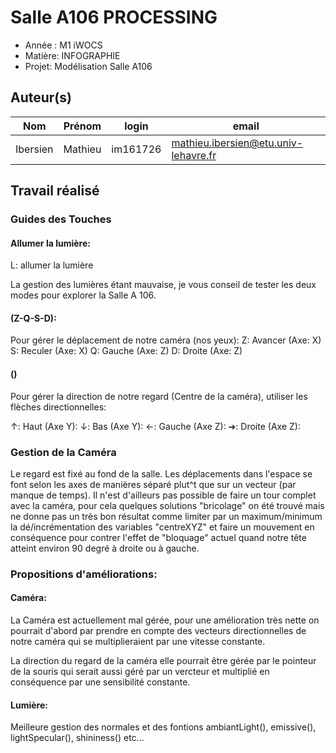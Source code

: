 # Salle A106 PROCESSING

- Année : M1 iWOCS
- Matière: INFOGRAPHIE
- Projet: Modélisation Salle A106

## Auteur(s)

|Nom|Prénom|login|email|
|--|--|--|--|
| Ibersien | Mathieu | im161726 | mathieu.ibersien@etu.univ-lehavre.fr |

## Travail réalisé

### Guides des Touches

#### Allumer la lumière:
L: allumer la lumière

La gestion des lumières étant mauvaise, je vous conseil de tester les deux modes pour explorer la Salle A 106.

#### (Z-Q-S-D):
Pour gérer le déplacement de notre caméra (nos yeux):
Z: Avancer (Axe: X)
S: Reculer (Axe: X)
Q: Gauche (Axe: Z)
D: Droite (Axe: Z)

#### ()
Pour gérer la direction de notre regard (Centre de la caméra), utiliser les flèches directionnelles:

↑: Haut (Axe Y):
↓: Bas (Axe Y):
←: Gauche (Axe Z):
➔: Droite (Axe Z):

### Gestion de la Caméra

Le regard est fixé au fond de la salle. Les déplacements dans l'espace se font selon les axes de manières séparé plut^t que sur un vecteur (par manque de temps).
Il n'est d'ailleurs pas possible de faire un tour complet avec la caméra, pour cela quelques solutions "bricolage" on été trouvé mais ne donne pas un très bon résultat comme limiter par un maximum/minimum la dé/incrémentation des variables "centreXYZ" et faire un mouvement en conséquence pour contrer l'effet de "bloquage" actuel quand notre tête atteint environ 90 degré à droite ou à gauche.

### Propositions d'améliorations: 

#### Caméra:

La Caméra est actuellement mal gérée, pour une amélioration très nette on pourrait d'abord par prendre en compte des vecteurs directionnelles de notre caméra qui se multiplieraient par
une vitesse constante.

La direction du regard de la caméra elle pourrait être gérée par le pointeur de la souris qui serait aussi géré par un vercteur et multiplié en conséquence par une sensibilité constante.

#### Lumière: 

Meilleure gestion des normales et des fontions ambiantLight(), emissive(), lightSpecular(), shininess() etc...

